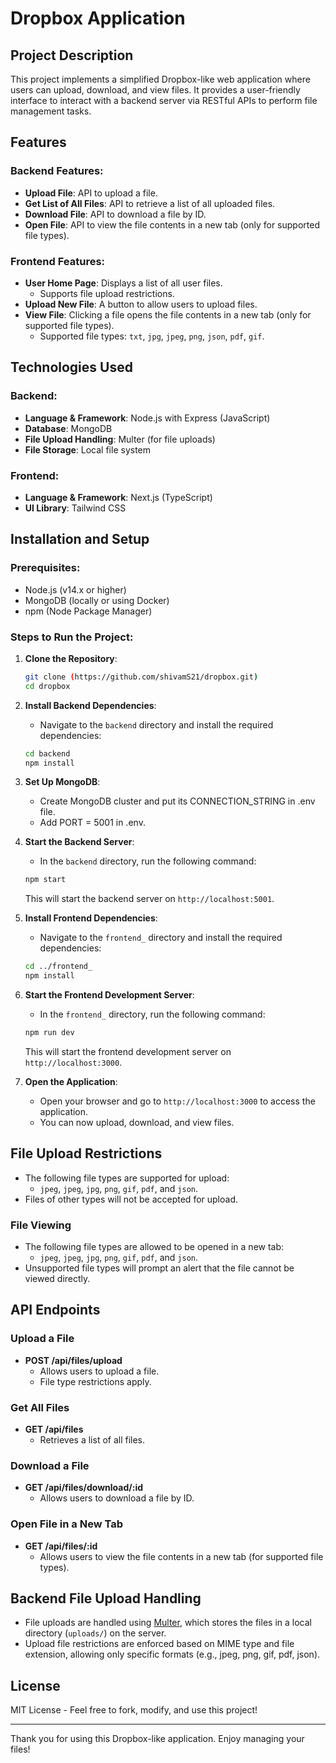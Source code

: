 # Dropbox Application

## Project Description

This project implements a simplified Dropbox-like web application where users can upload, download, and view files. It provides a user-friendly interface to interact with a backend server via RESTful APIs to perform file management tasks.

## Features

### Backend Features:
- **Upload File**: API to upload a file.
- **Get List of All Files**: API to retrieve a list of all uploaded files.
- **Download File**: API to download a file by ID.
- **Open File**: API to view the file contents in a new tab (only for supported file types).

### Frontend Features:
- **User Home Page**: Displays a list of all user files.
  - Supports file upload restrictions.
- **Upload New File**: A button to allow users to upload files.
- **View File**: Clicking a file opens the file contents in a new tab (only for supported file types).
  - Supported file types: `txt`, `jpg`, `jpeg`, `png`, `json`, `pdf`, `gif`.

## Technologies Used

### Backend:
- **Language & Framework**: Node.js with Express (JavaScript)
- **Database**: MongoDB
- **File Upload Handling**: Multer (for file uploads)
- **File Storage**: Local file system

### Frontend:
- **Language & Framework**: Next.js (TypeScript)
- **UI Library**: Tailwind CSS

## Installation and Setup

### Prerequisites:
- Node.js (v14.x or higher)
- MongoDB (locally or using Docker)
- npm (Node Package Manager)

### Steps to Run the Project:

1. **Clone the Repository**:
    ```bash
    git clone (https://github.com/shivamS21/dropbox.git)
    cd dropbox
    ```

2. **Install Backend Dependencies**:
    - Navigate to the `backend` directory and install the required dependencies:
    ```bash
    cd backend
    npm install
    ```

3. **Set Up MongoDB**:
    - Create MongoDB cluster and put its CONNECTION_STRING in .env file.
    - Add PORT = 5001 in .env.

4. **Start the Backend Server**:
    - In the `backend` directory, run the following command:
    ```bash
    npm start
    ```
    This will start the backend server on `http://localhost:5001`.

5. **Install Frontend Dependencies**:
    - Navigate to the `frontend_` directory and install the required dependencies:
    ```bash
    cd ../frontend_
    npm install
    ```

6. **Start the Frontend Development Server**:
    - In the `frontend_` directory, run the following command:
    ```bash
    npm run dev
    ```
    This will start the frontend development server on `http://localhost:3000`.

7. **Open the Application**:
    - Open your browser and go to `http://localhost:3000` to access the application.
    - You can now upload, download, and view files.

## File Upload Restrictions

- The following file types are supported for upload: 
  - `jpeg`, `jpeg`, `jpg`, `png`, `gif`, `pdf`, and `json`.
- Files of other types will not be accepted for upload.

### File Viewing

- The following file types are allowed to be opened in a new tab:
  - `jpeg`, `jpeg`, `jpg`, `png`, `gif`, `pdf`, and `json`.
- Unsupported file types will prompt an alert that the file cannot be viewed directly.

## API Endpoints

### Upload a File
- **POST /api/files/upload**
  - Allows users to upload a file.
  - File type restrictions apply.

### Get All Files
- **GET /api/files**
  - Retrieves a list of all files.

### Download a File
- **GET /api/files/download/:id**
  - Allows users to download a file by ID.

### Open File in a New Tab
- **GET /api/files/:id**
  - Allows users to view the file contents in a new tab (for supported file types).

## Backend File Upload Handling

- File uploads are handled using [Multer](https://www.npmjs.com/package/multer), which stores the files in a local directory (`uploads/`) on the server.
- Upload file restrictions are enforced based on MIME type and file extension, allowing only specific formats (e.g., jpeg, png, gif, pdf, json).

## License

MIT License - Feel free to fork, modify, and use this project!

---

Thank you for using this Dropbox-like application. Enjoy managing your files!
